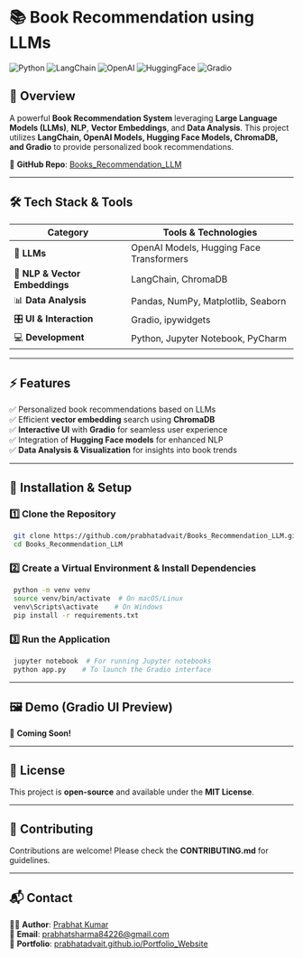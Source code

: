 # 📚 Book Recommendation using LLMs

![Python](https://img.shields.io/badge/Python-3.12-blue?style=flat&logo=python) ![LangChain](https://img.shields.io/badge/LangChain-🔥-yellow) ![OpenAI](https://img.shields.io/badge/OpenAI-API-green?logo=openai) ![HuggingFace](https://img.shields.io/badge/HuggingFace-🤗-orange) ![Gradio](https://img.shields.io/badge/Gradio-UI-red?logo=gradio)

## 🚀 Overview
A powerful **Book Recommendation System** leveraging **Large Language Models (LLMs)**, **NLP**, **Vector Embeddings**, and **Data Analysis**. This project utilizes **LangChain, OpenAI Models, Hugging Face Models, ChromaDB, and Gradio** to provide personalized book recommendations.

🔗 **GitHub Repo**: [Books_Recommendation_LLM](https://github.com/prabhatadvait/Books_Recommendation_LLM)

---
## 🛠️ Tech Stack & Tools

| Category         | Tools & Technologies |
|-----------------|---------------------|
| 📖 **LLMs** | OpenAI Models, Hugging Face Transformers |
| 🧠 **NLP & Vector Embeddings** | LangChain, ChromaDB |
| 📊 **Data Analysis** | Pandas, NumPy, Matplotlib, Seaborn |
| 🎛️ **UI & Interaction** | Gradio, ipywidgets |
| 💻 **Development** | Python, Jupyter Notebook, PyCharm |

---
## ⚡ Features
✅ Personalized book recommendations based on LLMs  
✅ Efficient **vector embedding** search using **ChromaDB**  
✅ **Interactive UI** with **Gradio** for seamless user experience  
✅ Integration of **Hugging Face models** for enhanced NLP  
✅ **Data Analysis & Visualization** for insights into book trends  

---
## 🔧 Installation & Setup

### 1️⃣ Clone the Repository
```bash
 git clone https://github.com/prabhatadvait/Books_Recommendation_LLM.git
 cd Books_Recommendation_LLM
```

### 2️⃣ Create a Virtual Environment & Install Dependencies
```bash
 python -m venv venv
 source venv/bin/activate  # On macOS/Linux
 venv\Scripts\activate    # On Windows
 pip install -r requirements.txt
```

### 3️⃣ Run the Application
```bash
 jupyter notebook  # For running Jupyter notebooks
 python app.py    # To launch the Gradio interface
```

---
## 🖼️ Demo (Gradio UI Preview)
🚀 **Coming Soon!**

---
## 📜 License
This project is **open-source** and available under the **MIT License**.

---
## 🤝 Contributing
Contributions are welcome! Please check the **CONTRIBUTING.md** for guidelines.

---
## 📬 Contact
👨‍💻 **Author**: [Prabhat Kumar](https://github.com/prabhatadvait)  
📩 **Email**: prabhatsharma84226@gmail.com  
🔗 **Portfolio**: [prabhatadvait.github.io/Portfolio_Website](https://prabhatadvait.github.io/Portfolio_Website/)
